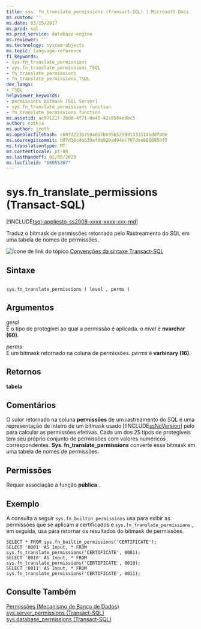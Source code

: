 ```yaml
---
title: sys. fn_translate_permissions (Transact-SQL) | Microsoft Docs
ms.custom: ''
ms.date: 03/15/2017
ms.prod: sql
ms.prod_service: database-engine
ms.reviewer: ''
ms.technology: system-objects
ms.topic: language-reference
f1_keywords:
- sys.fn_translate_permissions
- sys.fn_translate_permissions_TSQL
- fn_translate_permissions
- fn_translate_permissions_TSQL
dev_langs:
- TSQL
helpviewer_keywords:
- permissions bitmask [SQL Server]
- sys.fn_translate_permissions function
- fn_translate_permissions function
ms.assetid: ac97121f-2bd0-4f71-8e45-42c8584edbc5
author: rothja
ms.author: jroth
ms.openlocfilehash: c08fd2235750a8a7be99b5290813331141ddf0de
ms.sourcegitcommit: b87d36c46b39af8b929ad94ec707dee8800950f5
ms.translationtype: MT
ms.contentlocale: pt-BR
ms.lasthandoff: 02/08/2020
ms.locfileid: "68055367"
---
```

# <a name="sysfn_translate_permissions-transact-sql"></a>sys.fn_translate_permissions (Transact-SQL)
[!INCLUDE[tsql-appliesto-ss2008-xxxx-xxxx-xxx-md](../../includes/tsql-appliesto-ss2008-xxxx-xxxx-xxx-md.md)]

  Traduz o bitmask de permissões retornado pelo Rastreamento do SQL em uma tabela de nomes de permissões.  
  
 ![Ícone de link do tópico](../../database-engine/configure-windows/media/topic-link.gif "Ícone de link do tópico") [Convenções da sintaxe Transact-SQL](../../t-sql/language-elements/transact-sql-syntax-conventions-transact-sql.md)  
  
## <a name="syntax"></a>Sintaxe  
  
```  
  
sys.fn_translate_permissions ( level , perms )  
```  
  
## <a name="arguments"></a>Argumentos  
 *geral*  
 É o tipo de protegível ao qual a permissão é aplicada. o *nível* é **nvarchar (60)**.  
  
 *perms*  
 É um bitmask retornado na coluna de permissões. *perms* é **varbinary (16)**.  
  
## <a name="returns"></a>Retornos  
 **tabela**  
  
## <a name="remarks"></a>Comentários  
 O valor retornado na coluna **permissões** de um rastreamento do SQL é uma representação de inteiro de um bitmask usado [!INCLUDE[ssNoVersion](../../includes/ssnoversion-md.md)] pelo para calcular as permissões efetivas. Cada um dos 25 tipos de protegíveis tem seu próprio conjunto de permissões com valores numéricos correspondentes. **Sys. fn_translate_permissions** converte esse bitmask em uma tabela de nomes de permissões.  
  
## <a name="permissions"></a>Permissões  
 Requer associação à função **pública** .  
  
## <a name="example"></a>Exemplo  
 A consulta a seguir `sys.fn_builtin_permissions` usa para exibir as permissões que se aplicam a certificados e `sys.fn_translate_permissions` , em seguida, usa para retornar os resultados do bitmask de permissões.  
  
```  
SELECT * FROM sys.fn_builtin_permissions('CERTIFICATE');  
SELECT '0001' AS Input, * FROM sys.fn_translate_permissions('CERTIFICATE', 0001);  
SELECT '0010' AS Input, * FROM sys.fn_translate_permissions('CERTIFICATE', 0010);  
SELECT '0011' AS Input, * FROM sys.fn_translate_permissions('CERTIFICATE', 0011);  
```  
  
## <a name="see-also"></a>Consulte Também  
 [Permissões &#40;Mecanismo de Banco de Dados&#41;](../../relational-databases/security/permissions-database-engine.md)   
 [sys.server_permissions &#40;Transact-SQL&#41;](../../relational-databases/system-catalog-views/sys-server-permissions-transact-sql.md)   
 [sys.database_permissions &#40;Transact-SQL&#41;](../../relational-databases/system-catalog-views/sys-database-permissions-transact-sql.md)  
  
  
